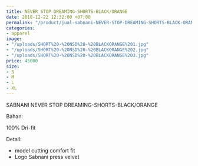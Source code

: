 ```yaml
---
title: NEVER STOP DREAMING-SHORTS-BLACK/ORANGE
date: 2018-12-22 12:32:00 +07:00
permalink: "/product/jual-sabnani-NEVER-STOP-DREAMING-SHORTS-BLACK-ORANGE-training-jersey-sepakbola-futsal-polos-hitam.html"
categories:
- apparel
image:
- "/uploads/SHORT%20-%20NSD%20-%20BLACKORANGE%201.jpg"
- "/uploads/SHORT%20-%20NSD%20-%20BLACKORANGE%202.jpg"
- "/uploads/SHORT%20-%20NSD%20-%20BLACKORANGE%203.jpg"
price: 45000
size:
- S
- M
- L
- XL
---
```


SABNANI
NEVER STOP DREAMING-SHORTS-BLACK/ORANGE

Bahan:

100% Dri-fit


Detail:

- model cutting comfort fit
- Logo Sabnani press velvet